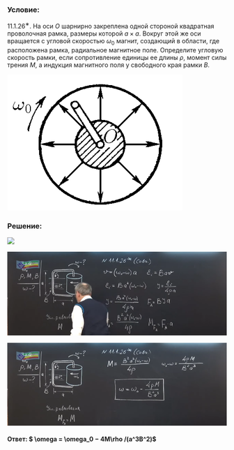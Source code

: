 ###  Условие:

$11.1.26^{∗}.$ На оси $O$ шарнирно закреплена одной стороной квадратная проволочная рамка, размеры которой $a × a$. Вокруг этой же оси вращается с угловой скоростью $\omega_0$ магнит, создающий в области, где расположена рамка, радиальное магнитное поле. Определите угловую скорость рамки, если сопротивление единицы ее длины $\rho$, момент силы трения $M$, а индукция магнитного поля у свободного края рамки $B$.

![К задаче $11.1.26$|402x311, 35%](../../img/11.1.26/11.1.26.png)

###  Решение:

![](https://www.youtube.com/embed/IFse7gUAqow)

![|930x354, 67%](../../img/11.1.26/01.png)

![|930x350, 67%](../../img/11.1.26/02.png)

#### Ответ: $ \omega = \omega_0 − 4M\rho /(a^3B^2)$
